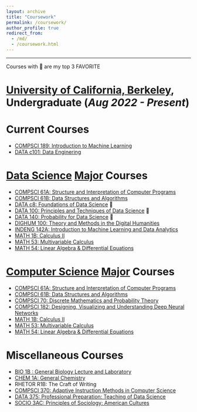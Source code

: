 ```yaml
---
layout: archive
title: "Coursework"
permalink: /coursework/
author_profile: true
redirect_from: 
  - /md/
  - /coursework.html
---
```

---

Courses with 🌠 are my top 3 FAVORITE

__[University of California, Berkeley](https://www.berkeley.edu/)__, Undergraduate (_Aug 2022 - Present_)
======

# Current Courses
 * <a href = "https://people.eecs.berkeley.edu/~jrs/189s25/" target = "_blank">COMPSCI 189: Introduction to Machine Learning</a>
* <a href = "https://data101.org/sp25/" target = "_blank">DATA c101: Data Enginering</a>


# [Data Science](https://cdss.berkeley.edu/dsus) [Major](https://cdss.berkeley.edu/dsus/academics/data-science-major) Courses
* <a href = "https://cs61a.org/" target = "_blank">COMPSCI 61A: Structure and Interpretation of Computer Programs</a>
* <a href = "https://fa23.datastructur.es/" target = "_blank">COMPSCI 61B: Data Structures and Algorithms</a>
* <a href = "http://www.data8.org/fa22/" target = "_blank">DATA c8: Foundations of Data Science</a> 🌠
* <a href = "https://ds100.org" target = "_blank">DATA 100: Principles and Techniques of Data Science</a> 🌠
* <a href = "http://prob140.org/" target = "_blank">DATA 140: Probability for Data Science</a> 🌠 
* <a href = "https://sites.google.com/berkeley.edu/dighum-100/home?pli=1" target = "_blank">DIGHUM 100: Theory and Methods in the Digital Humanities</a>
* <a href = "https://classes.berkeley.edu/content/2024-fall-indeng-142a-1-lec-1" target = "_blank">INDENG 142A: Introduction to Machine Learning and Data Analytics</a> 
* <a href = "https://math.berkeley.edu/courses/overview/lowerdivcourses/math1b" target = "_blank">MATH 1B: Calculus II</a>
* <a href = "https://math.berkeley.edu/courses/overview/lowerdivcourses/math53" target = "_blank">MATH 53: Multivariable Calculus</a>
* <a href = "https://math.berkeley.edu/courses/overview/lowerdivcourses/math54" target = "_blank">MATH 54: Linear Algebra & Differential Equations</a>


# [Computer Science](https://eecs.berkeley.edu/cs/) [Major](https://eecs.berkeley.edu/academics/undergraduate/cs-ba/) Courses
* <a href = "https://cs61a.org/" target = "_blank">COMPSCI 61A: Structure and Interpretation of Computer Programs</a>
* <a href = "https://fa23.datastructur.es/" target = "_blank">COMPSCI 61B: Data Structures and Algorithms</a>
* <a href = "http://www.eecs70.org/" target = "_blank">COMPSCI 70: Discrete Mathematics and Probability Theory</a>
* <a href = "https://classes.berkeley.edu/content/2024-fall-data-c182-001-lec-001" target = "_blank">COMPSCI 182: Designing, Visualizing and Understanding Deep Neural Networks</a>
* <a href = "https://math.berkeley.edu/courses/overview/lowerdivcourses/math1b" target = "_blank">MATH 1B: Calculus II</a>
* <a href = "https://math.berkeley.edu/courses/overview/lowerdivcourses/math53" target = "_blank">MATH 53: Multivariable Calculus</a>
* <a href = "https://math.berkeley.edu/courses/overview/lowerdivcourses/math54" target = "_blank">MATH 54: Linear Algebra & Differential Equations</a>


# Miscellaneous Courses
* <a href = "https://classes.berkeley.edu/content/2023-fall-biology-1b-001-lec-001" target = "_blank">BIO 1B : General Biology Lecture and Laboratory</a>
* <a href = "https://slc.berkeley.edu/programs/science/courses-supported/chemistry-1a-1al" target = "_blank">CHEM 1A: General Chemistry</a>
* RHETOR R1B: The Craft of Writing
* <a href = "https://www2.eecs.berkeley.edu/Courses/CS370/" target = "_blank">COMPSCI 370: Adaptive Instruction Methods in Computer Science</a>
* <a href = "https://classes.berkeley.edu/content/2024-fall-data-375-001-lec-001" target = "_blank">DATA 375: Professional Preparation: Teaching of Data Science</a>
* <a href = "https://classes.berkeley.edu/content/2023-fall-sociol-3ac-001-lec-001" target = "_blank">SOCIO 3AC: Principles of Sociology: American Cultures</a>
